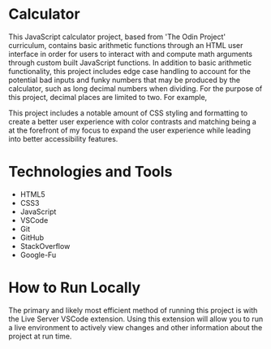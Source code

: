 # Calculator #

This JavaScript calculator project, based from 'The Odin Project' curriculum, contains basic arithmetic functions through an HTML user interface in order for users to interact with and compute math arguments through custom built JavaScript functions. In addition to basic arithmetic functionality, this project includes edge case handling to account for the potential bad inputs and funky numbers that may be produced by the calculator, such as long decimal numbers when dividing.  For the purpose of this project, decimal places are limited to two.  For example,

This project includes a notable amount of CSS styling and formatting to create a better user experience with color contrasts and matching being a at the forefront of my focus to expand the user experience while leading into better accessibility features.  

# Technologies and Tools #

* HTML5 
* CSS3 
* JavaScript
* VSCode
* Git 
* GitHub 
* StackOverflow
* Google-Fu 

# How to Run Locally #

The primary and likely most efficient method of running this project is with the Live Server VSCode extension.  Using this extension will allow you to run a live environment to actively view changes and other information about the project at run time. 